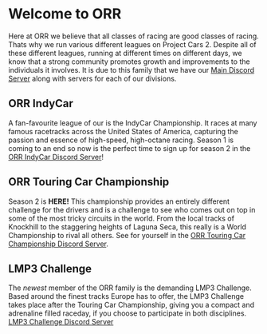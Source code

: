 # Welcome to ORR

Here at ORR we believe that all classes of racing are good classes of racing. Thats why we run various different leagues on Project Cars 2. Despite all of these different leagues, running at different times on different days, we know that a strong community promotes growth and improvements to the individuals it involves. It is due to this family that we have our [Main Discord Server](https://discord.gg/XZpX5BSYwW) along with servers for each of our divisions.


## ORR IndyCar

A fan-favourite league of our is the IndyCar Championship. It races at many famous racetracks across the United States of America, capturing the passion and essence of high-speed, high-octane racing. Season 1 is coming to an end so now is the perfect time to sign up for season 2 in the [ORR IndyCar Discord Server](https://discord.gg/sUJAfYfn2y)! 


## ORR Touring Car Championship

Season 2 is **HERE!**
This championship provides an entirely different challenge for the drivers and is a challenge to see who comes out on top in some of the most tricky circuits in the world. From the local tracks of Knockhill to the staggering heights of Laguna Seca, this really is a World Championship to rival all others. See for yourself in the [ORR Touring Car Championship Discord Server](https://discord.gg/5sDZ8KmQsZ).


## LMP3 Challenge

The _newest_ member of the ORR family is the demanding LMP3 Challenge. Based around the finest tracks Europe has to offer, the LMP3 Challenge takes place after the Touring Car Championship, giving you a compact and adrenaline filled raceday, if you choose to participate in both disciplines. [LMP3 Challenge Discord Server](https://discord.gg/naCDpeSWxH)



